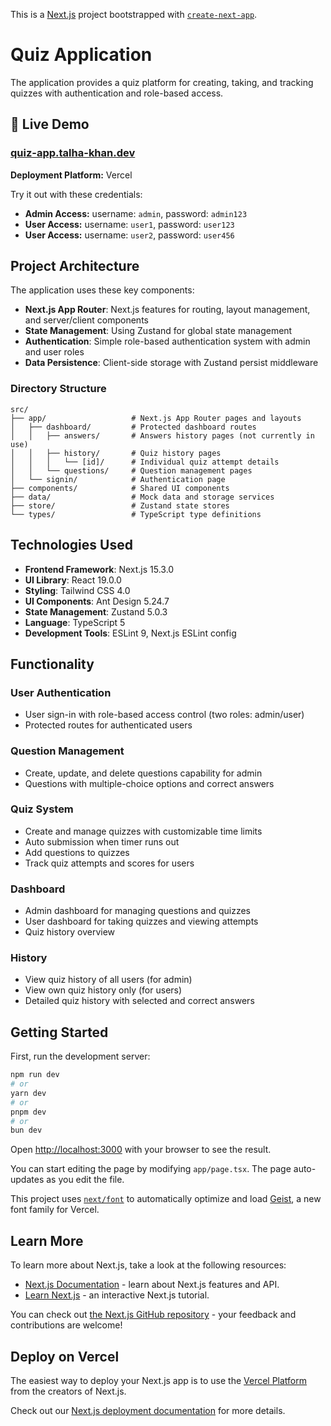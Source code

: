 This is a [Next.js](https://nextjs.org) project bootstrapped with [`create-next-app`](https://nextjs.org/docs/app/api-reference/cli/create-next-app).

# Quiz Application

The application provides a quiz platform for creating, taking, and tracking quizzes with authentication and role-based access.

## 🚀 Live Demo

### [quiz-app.talha-khan.dev](https://quiz-app.talha-khan.dev)

**Deployment Platform:** Vercel

Try it out with these credentials:

- **Admin Access:** username: `admin`, password: `admin123`
- **User Access:** username: `user1`, password: `user123`
- **User Access:** username: `user2`, password: `user456`

## Project Architecture

The application uses these key components:

- **Next.js App Router**: Next.js features for routing, layout management, and server/client components
- **State Management**: Using Zustand for global state management
- **Authentication**: Simple role-based authentication system with admin and user roles
- **Data Persistence**: Client-side storage with Zustand persist middleware

### Directory Structure

```
src/
├── app/                   # Next.js App Router pages and layouts
│   ├── dashboard/         # Protected dashboard routes
│   │   ├── answers/       # Answers history pages (not currently in use)
│   │   ├── history/       # Quiz history pages
│   │   │   └── [id]/      # Individual quiz attempt details
│   │   └── questions/     # Question management pages
│   └── signin/            # Authentication page
├── components/            # Shared UI components
├── data/                  # Mock data and storage services
├── store/                 # Zustand state stores
└── types/                 # TypeScript type definitions
```

## Technologies Used

- **Frontend Framework**: Next.js 15.3.0
- **UI Library**: React 19.0.0
- **Styling**: Tailwind CSS 4.0
- **UI Components**: Ant Design 5.24.7
- **State Management**: Zustand 5.0.3
- **Language**: TypeScript 5
- **Development Tools**: ESLint 9, Next.js ESLint config

## Functionality

### User Authentication

- User sign-in with role-based access control (two roles: admin/user)
- Protected routes for authenticated users

### Question Management

- Create, update, and delete questions capability for admin
- Questions with multiple-choice options and correct answers

### Quiz System

- Create and manage quizzes with customizable time limits
- Auto submission when timer runs out
- Add questions to quizzes
- Track quiz attempts and scores for users

### Dashboard

- Admin dashboard for managing questions and quizzes
- User dashboard for taking quizzes and viewing attempts
- Quiz history overview

### History

- View quiz history of all users (for admin)
- View own quiz history only (for users)
- Detailed quiz history with selected and correct answers

## Getting Started

First, run the development server:

```bash
npm run dev
# or
yarn dev
# or
pnpm dev
# or
bun dev
```

Open [http://localhost:3000](http://localhost:3000) with your browser to see the result.

You can start editing the page by modifying `app/page.tsx`. The page auto-updates as you edit the file.

This project uses [`next/font`](https://nextjs.org/docs/app/building-your-application/optimizing/fonts) to automatically optimize and load [Geist](https://vercel.com/font), a new font family for Vercel.

## Learn More

To learn more about Next.js, take a look at the following resources:

- [Next.js Documentation](https://nextjs.org/docs) - learn about Next.js features and API.
- [Learn Next.js](https://nextjs.org/learn) - an interactive Next.js tutorial.

You can check out [the Next.js GitHub repository](https://github.com/vercel/next.js) - your feedback and contributions are welcome!

## Deploy on Vercel

The easiest way to deploy your Next.js app is to use the [Vercel Platform](https://vercel.com/new?utm_medium=default-template&filter=next.js&utm_source=create-next-app&utm_campaign=create-next-app-readme) from the creators of Next.js.

Check out our [Next.js deployment documentation](https://nextjs.org/docs/app/building-your-application/deploying) for more details.
